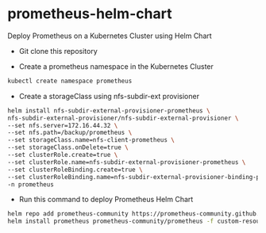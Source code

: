 # prometheus-helm-chart
Deploy Prometheus on a Kubernetes Cluster using Helm Chart

- Git clone this repository

- Create a prometheus namespace in the Kubernetes Cluster
```bash
kubectl create namespace prometheus
```

- Create a storageClass using nfs-subdir-ext provisioner
```bash
helm install nfs-subdir-external-provisioner-prometheus \
nfs-subdir-external-provisioner/nfs-subdir-external-provisioner \
--set nfs.server=172.16.44.32 \
--set nfs.path=/backup/prometheus \
--set storageClass.name=nfs-client-prometheus \
--set storageClass.onDelete=true \
--set clusterRole.create=true \
--set clusterRole.name=nfs-subdir-external-provisioner-prometheus \
--set clusterRoleBinding.create=true \
--set clusterRoleBinding.name=nfs-subdir-external-provisioner-binding-prometheus \
-n prometheus
```

- Run this command to deploy Prometheus Helm Chart
```bash
helm repo add prometheus-community https://prometheus-community.github.io/helm-charts
helm install prometheus prometheus-community/prometheus -f custom-resources-prometheus.yaml --namespace prometheus
```

